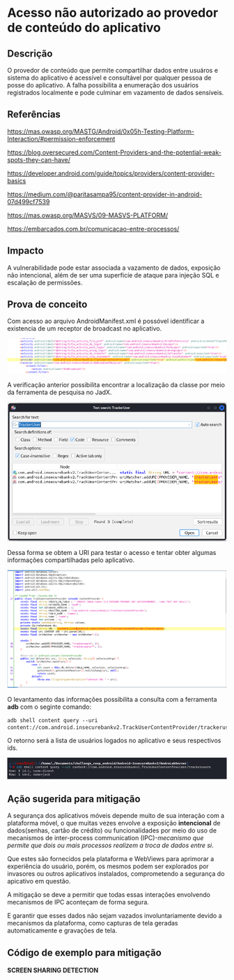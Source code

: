 # Acesso não autorizado ao provedor de conteúdo do aplicativo

## Descrição

O provedor de conteúdo que permite compartilhar dados entre usuáros e sistema do aplicativo é acessível e consultável por qualquer pessoa de posse do aplicativo. A falha possibilita a enumeração dos usuários registrados localmente e pode culminar em vazamento de dados sensíveis.

## Referências 

https://mas.owasp.org/MASTG/Android/0x05h-Testing-Platform-Interaction/#permission-enforcement

https://blog.oversecured.com/Content-Providers-and-the-potential-weak-spots-they-can-have/

https://developer.android.com/guide/topics/providers/content-provider-basics

https://medium.com/@paritasampa95/content-provider-in-android-07d499cf7539

https://mas.owasp.org/MASVS/09-MASVS-PLATFORM/

https://embarcados.com.br/comunicacao-entre-processos/


## Impacto

A vulnerabilidade pode estar associada a vazamento de dados, exposição não intencional, além de ser uma superficíe de ataque para injeção SQL e escalação de permissões.

## Prova de conceito

Com acesso ao arquivo AndroidManifest.xml é possóvel identificar a existencia de um receptor de broadcast no aplicativo.

![content_provider0](.img/content_provider0.png)

A verificação anterior possibilita encontrar a localização da classe por meio da ferramenta de pesquisa no JadX. 

![content_show](.img/content_show.png)

Dessa forma se obtem a URI para testar o acesso e tentar obter algumas informações compartilhadas pelo aplicativo.

![content_provider](.img/content_provider.png)

O levantamento das informações possibilita a consulta com a ferramenta **adb** com o seginte comando:

```
adb shell content query --uri content://com.android.insecurebankv2.TrackUserContentProvider/trackerusers
```

O retorno será a lista de usuários logados no aplicativo e seus respectivos ids. 

![content_provider1](.img/content_provider2.png)

## Ação sugerida para mitigação

A segurança dos aplicativos móveis depende muito de sua interação com a plataforma móvel, o que muitas vezes envolve a exposição **intencional** de dados(senhas, cartão de crédito) ou funcionalidades por meio do uso de mecanismos de inter-process communication (IPC)-*mecanismo que permite que dois ou mais processos realizem a troca de dados entre si*.

Que estes são fornecidos pela plataforma e WebViews para aprimorar a experiência do usuário, porém, os mesmos podem ser explorados por invasores ou outros aplicativos instalados, comprometendo a segurança do apicativo em questão.

A mitigação se deve a permitir que todas essas interações envolvendo mecanismos de IPC aconteçam de forma segura.

E garantir que esses dados não sejam vazados involuntariamente devido a mecanismos da plataforma, como capturas de tela geradas automaticamente e gravações de tela.

## Código de exemplo para mitigação

#### SCREEN SHARING DETECTION







